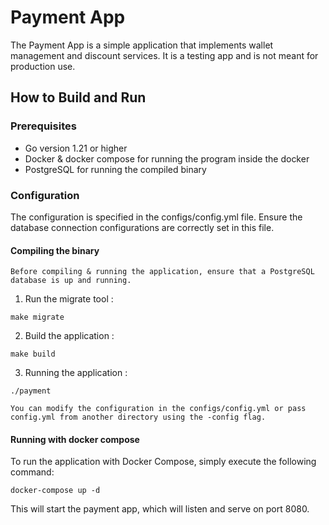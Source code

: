 # Payment App

The Payment App is a simple application that implements wallet management and discount services. It is a testing app and is not meant for production use.

## How to Build and Run

### Prerequisites
- Go version 1.21 or higher
- Docker & docker compose for running the program inside the docker
- PostgreSQL for running the compiled binary


### Configuration
The configuration is specified in the configs/config.yml file. Ensure the database connection configurations are correctly set in this file.

#### Compiling the binary
`Before compiling & running the application, ensure that a PostgreSQL database is up and running.`
1. Run the migrate tool :
```shell
make migrate
```
2. Build the application :
```shell
make build
```
3. Running the application :
```shell
./payment
```
`You can modify the configuration in the configs/config.yml or pass config.yml from another directory using the -config flag.`


#### Running with docker compose
To run the application with Docker Compose, simply execute the following command:
```shell
docker-compose up -d
```
This will start the payment app, which will listen and serve on port 8080.

